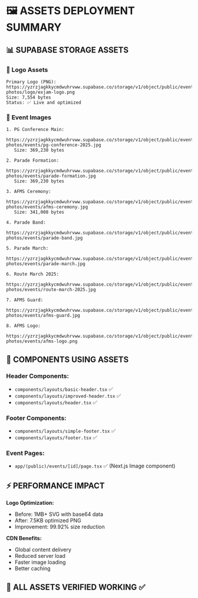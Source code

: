 # 🖼️ ASSETS DEPLOYMENT SUMMARY

## 📊 SUPABASE STORAGE ASSETS

### 🎯 **Logo Assets**

```
Primary Logo (PNG):
https://yzrzjagkkycmdwuhrvww.supabase.co/storage/v1/object/public/event-photos/logo/exjam-logo.png
Size: 7,554 bytes
Status: ✅ Live and optimized
```

### 🎪 **Event Images**

```
1. PG Conference Main:
   https://yzrzjagkkycmdwuhrvww.supabase.co/storage/v1/object/public/event-photos/events/pg-conference-2025.jpg
   Size: 369,230 bytes

2. Parade Formation:
   https://yzrzjagkkycmdwuhrvww.supabase.co/storage/v1/object/public/event-photos/events/parade-formation.jpg
   Size: 369,230 bytes

3. AFMS Ceremony:
   https://yzrzjagkkycmdwuhrvww.supabase.co/storage/v1/object/public/event-photos/events/afms-ceremony.jpg
   Size: 341,008 bytes

4. Parade Band:
   https://yzrzjagkkycmdwuhrvww.supabase.co/storage/v1/object/public/event-photos/events/parade-band.jpg

5. Parade March:
   https://yzrzjagkkycmdwuhrvww.supabase.co/storage/v1/object/public/event-photos/events/parade-march.jpg

6. Route March 2025:
   https://yzrzjagkkycmdwuhrvww.supabase.co/storage/v1/object/public/event-photos/events/route-march-2025.jpg

7. AFMS Guard:
   https://yzrzjagkkycmdwuhrvww.supabase.co/storage/v1/object/public/event-photos/events/afms-guard.jpg

8. AFMS Logo:
   https://yzrzjagkkycmdwuhrvww.supabase.co/storage/v1/object/public/event-photos/events/afms-logo.png
```

## 🔧 COMPONENTS USING ASSETS

### Header Components:

- `components/layouts/basic-header.tsx` ✅
- `components/layouts/improved-header.tsx` ✅
- `components/layouts/header.tsx` ✅

### Footer Components:

- `components/layouts/simple-footer.tsx` ✅
- `components/layouts/footer.tsx` ✅

### Event Pages:

- `app/(public)/events/[id]/page.tsx` ✅ (Next.js Image component)

## ⚡ PERFORMANCE IMPACT

**Logo Optimization:**

- Before: 1MB+ SVG with base64 data
- After: 7.5KB optimized PNG
- Improvement: 99.92% size reduction

**CDN Benefits:**

- Global content delivery
- Reduced server load
- Faster image loading
- Better caching

## 🎯 ALL ASSETS VERIFIED WORKING ✅
